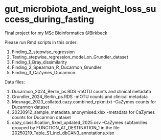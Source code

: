 # gut_microbiota_and_weight_loss_success_during_fasting
Final project for my MSc Bioinformatics @Birkbeck

Please run Rmd scripts in this order:

1. Finding_2_stepwise_regression
2. Testing_stepwise_regression_model_on_Grundler_dataset
3. Finding_1_Bray_dissimilarity
4. Finding_2_Spearman_R_Ducarmon_Grundler
5. Finding_3_CaZymes_Ducarmon

Data files:

1. Ducarmon_2024_Berlin_ps.RDS -mOTU counts and clinical metadata
2. Grundler_2024_Berlin_ps.RDS -mOTU counts and clinical metadata
3. Mesnage_2023_collated.cazy.combined_rpkm.txt -CaZymes counts for Ducarmon dataset
4. 20230912_sample_metadata_anonymised.xlsx -metadata for CaZymes counts for Ducarmon dataset
5. cazy_classification_fixed_updated_2025.csv -CaZymes subfamilies grouped by FUNCTION_AT_DESTINATION_1 in the file 20250219_Table_S1_incl_dbCAN3_annotations.xlsx
